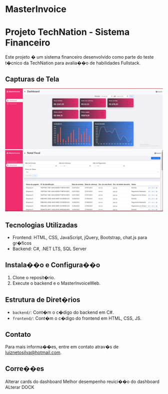 # MasterInvoice
 # Projeto TechNation - Sistema Financeiro

Este projeto � um sistema financeiro desenvolvido como parte do teste t�cnico da TechNation para avalia��o de habilidades Fullstack.

## Capturas de Tela

![Dashboard](screenshots/dashboard.png)
![Lista de Notas](screenshots/notas.png)

## Tecnologias Utilizadas

- Frontend: HTML, CSS, JavaScript, jQuery, Bootstrap, chat.js para gr�ficos
- Backend: C#, .NET LTS, SQL Server

## Instala��o e Configura��o

1. Clone o reposit�rio.
4.  Execute o backend e o MasterInvoiceWeb.
     

## Estrutura de Diret�rios

- `backend/`: Cont�m o c�digo do backend em C#.
- `frontend/`: Cont�m o c�digo do frontend em HTML, CSS, JS.



## Contato

Para mais informa��es, entre em contato atrav�s de [luiznetosilva@hotmail.com](mailto:luiznetosilva@hotmail.com).

## Corre��es
 Alterar cards do dashboard
 Melhor desempenho reuici��o do dashboard 
 ALterar DOCK

